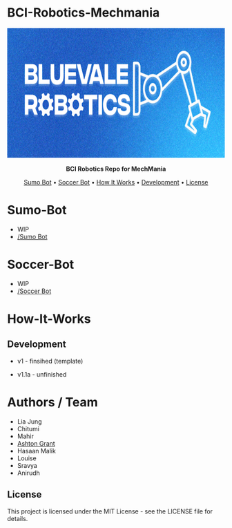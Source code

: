 # BCI-Robotics-Mechmania

<p align="center">
  <img src="/BCIRoboticsIcon.PNG" alt="Pinocchio Logo" width="750" height="300">
</p>

<p align="center">
  <strong> BCI Robotics Repo for MechMania </strong>
</p>

<p align="center">
  <a href="#Sumo-Bot">Sumo Bot</a> •
  <a href="#Soccer-Bot">Soccer Bot</a> •
  <a href="#How-It-Works">How It Works</a> •
  <a href="#development">Development</a> •
  <a href="#license">License</a>
</p>

# Sumo-Bot 
  - WIP
  - <a href="/Sumo-Bot">/Sumo Bot</a> 
# Soccer-Bot
  - WIP
  - <a href="/Soccer-Bot">/Soccer Bot</a> 
# How-It-Works
  
## Development

- v1 - finsihed (template)

- v1.1a - unfinished

# Authors / Team
- Lia Jung
- Chitumi
- Mahir
- [Ashton Grant](https://github.com/TulipTult)
- Hasaan Malik
- Louise
- Sravya
- Anirudh

## License

This project is licensed under the MIT License - see the LICENSE file for details.
